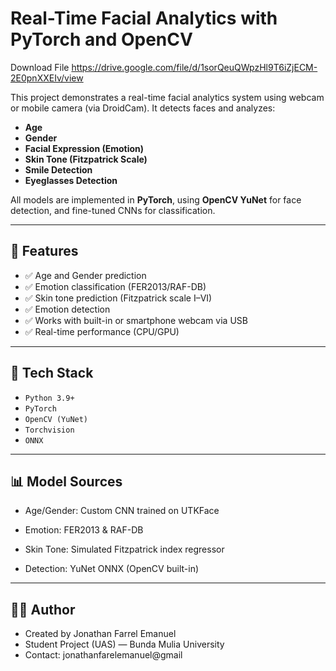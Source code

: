 # Real-Time Facial Analytics with PyTorch and OpenCV

Download File
https://drive.google.com/file/d/1sorQeuQWpzHl9T6iZjECM-2E0pnXXEIv/view

This project demonstrates a real-time facial analytics system using webcam or mobile camera (via DroidCam). It detects faces and analyzes:
- **Age**
- **Gender**
- **Facial Expression (Emotion)**
- **Skin Tone (Fitzpatrick Scale)**
- **Smile Detection**
- **Eyeglasses Detection**

All models are implemented in **PyTorch**, using **OpenCV YuNet** for face detection, and fine-tuned CNNs for classification.


---

## 🧠 Features

- ✅ Age and Gender prediction
- ✅ Emotion classification (FER2013/RAF-DB)
- ✅ Skin tone prediction (Fitzpatrick scale I–VI)
- ✅ Emotion detection
- ✅ Works with built-in or smartphone webcam via USB
- ✅ Real-time performance (CPU/GPU)

---

## 🚀 Tech Stack

- `Python 3.9+`
- `PyTorch`
- `OpenCV (YuNet)`
- `Torchvision`
- `ONNX`


---

## 📊 Model Sources
- Age/Gender: Custom CNN trained on UTKFace

- Emotion: FER2013 & RAF-DB

- Skin Tone: Simulated Fitzpatrick index regressor

- Detection: YuNet ONNX (OpenCV built-in)

---

## 🧑‍🎓 Author
- Created by Jonathan Farrel Emanuel
- Student Project (UAS) — Bunda Mulia University
- Contact: jonathanfarelemanuel@gmail

